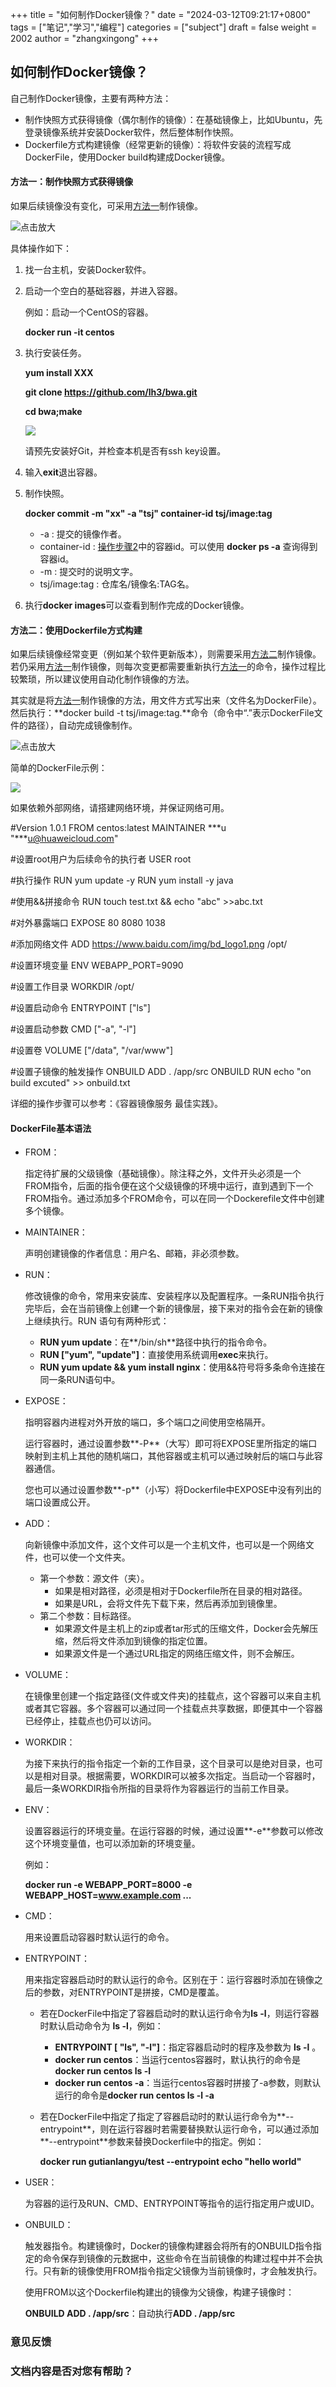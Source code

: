 +++
title = "如何制作Docker镜像？"
date = "2024-03-12T09:21:17+0800"
tags = ["笔记","学习","编程"]
categories = ["subject"]
draft = false
weight = 2002
author = "zhangxingong"
+++

## 如何制作Docker镜像？

自己制作Docker镜像，主要有两种方法：

+   制作快照方式获得镜像（偶尔制作的镜像）：在基础镜像上，比如Ubuntu，先登录镜像系统并安装Docker软件，然后整体制作快照。
+   Dockerfile方式构建镜像（经常更新的镜像）：将软件安装的流程写成DockerFile，使用Docker build构建成Docker镜像。

#### 方法一：制作快照方式获得镜像

如果后续镜像没有变化，可采用[方法一](#gcs_faq_0001__zh-cn_topic_0149024168_zh-cn_topic_0127388067_section1017412550210)制作镜像。

![](https://support.huaweicloud.com/gcs_faq/zh-cn_image_0165153802.png "点击放大")

具体操作如下：

1.  找一台主机，安装Docker软件。
2.  启动一个空白的基础容器，并进入容器。
    
    例如：启动一个CentOS的容器。
    
    **docker run -it centos**
    
3.  执行安装任务。
    
    **yum install XXX**
    
    **git clone https://github.com/lh3/bwa.git**
    
    **cd bwa;make**
    
    ![](https://support.huaweicloud.com/gcs_faq/public_sys-resources/note_3.0-zh-cn.png)
    
    请预先安装好Git，并检查本机是否有ssh key设置。
    
4.  输入**exit**退出容器。

5.  制作快照。
    
    **docker commit -m "xx" -a "tsj" container-id tsj/image:tag**
    
    +   -a : 提交的镜像作者。
    +   container-id : [操作步骤2](#gcs_faq_0001__zh-cn_topic_0149024168_zh-cn_topic_0127388067_li118181720511)中的容器id。可以使用 **docker ps -a** 查询得到容器id。
    +   -m : 提交时的说明文字。
    +   tsj/image:tag : 仓库名/镜像名:TAG名。
    

6.  执行**docker images**可以查看到制作完成的Docker镜像。

#### 方法二：使用Dockerfile方式构建

如果后续镜像经常变更（例如某个软件更新版本），则需要采用[方法二](#gcs_faq_0001__zh-cn_topic_0149024168_zh-cn_topic_0127388067_section1690134131216)制作镜像。若仍采用[方法一](#gcs_faq_0001__zh-cn_topic_0149024168_zh-cn_topic_0127388067_section1017412550210)制作镜像，则每次变更都需要重新执行[方法一](#gcs_faq_0001__zh-cn_topic_0149024168_zh-cn_topic_0127388067_section1017412550210)的命令，操作过程比较繁琐，所以建议使用自动化制作镜像的方法。

其实就是将[方法一](#gcs_faq_0001__zh-cn_topic_0149024168_zh-cn_topic_0127388067_section1017412550210)制作镜像的方法，用文件方式写出来（文件名为DockerFile）。然后执行：**docker build -t tsj/image:tag.**命令（命令中“.”表示DockerFile文件的路径），自动完成镜像制作。

![](https://support.huaweicloud.com/gcs_faq/zh-cn_image_0165153805.png "点击放大")

简单的DockerFile示例：

![](https://support.huaweicloud.com/gcs_faq/public_sys-resources/note_3.0-zh-cn.png)

如果依赖外部网络，请搭建网络环境，并保证网络可用。

#Version 1.0.1
FROM centos:latest
MAINTAINER ***u "***u@huaweicloud.com"

#设置root用户为后续命令的执行者
USER root

#执行操作
RUN yum update -y
RUN yum install -y java

#使用&&拼接命令
RUN touch test.txt && echo "abc" >>abc.txt

#对外暴露端口
EXPOSE 80 8080 1038

#添加网络文件
ADD https://www.baidu.com/img/bd_logo1.png /opt/

#设置环境变量
ENV WEBAPP_PORT=9090

#设置工作目录
WORKDIR /opt/

#设置启动命令
ENTRYPOINT ["ls"]

#设置启动参数
CMD ["-a", "-l"]

#设置卷
VOLUME ["/data", "/var/www"]

#设置子镜像的触发操作
ONBUILD ADD . /app/src
ONBUILD RUN echo "on build excuted" >> onbuild.txt

详细的操作步骤可以参考：《容器镜像服务 最佳实践》。

#### DockerFile基本语法

+   FROM：
    
    指定待扩展的父级镜像（基础镜像）。除注释之外，文件开头必须是一个FROM指令，后面的指令便在这个父级镜像的环境中运行，直到遇到下一个FROM指令。通过添加多个FROM命令，可以在同一个Dockerefile文件中创建多个镜像。
    
+   MAINTAINER：
    
    声明创建镜像的作者信息：用户名、邮箱，非必须参数。
    
+   RUN：
    
    修改镜像的命令，常用来安装库、安装程序以及配置程序。一条RUN指令执行完毕后，会在当前镜像上创建一个新的镜像层，接下来对的指令会在新的镜像上继续执行。RUN 语句有两种形式：
    
    +   **RUN yum update**：在**/bin/sh**路径中执行的指令命令。
    +   **RUN ["yum", "update"]**：直接使用系统调用**exec**来执行。
    +   **RUN yum update && yum install nginx**：使用&&符号将多条命令连接在同一条RUN语句中。
+   EXPOSE：
    
    指明容器内进程对外开放的端口，多个端口之间使用空格隔开。
    
    运行容器时，通过设置参数**-P**（大写）即可将EXPOSE里所指定的端口映射到主机上其他的随机端口，其他容器或主机可以通过映射后的端口与此容器通信。
    
    您也可以通过设置参数**-p**（小写）将Dockerfile中EXPOSE中没有列出的端口设置成公开。
    
+   ADD：
    
    向新镜像中添加文件，这个文件可以是一个主机文件，也可以是一个网络文件，也可以使一个文件夹。
    
    +   第一个参数：源文件（夹）。
        +   如果是相对路径，必须是相对于Dockerfile所在目录的相对路径。
        +   如果是URL，会将文件先下载下来，然后再添加到镜像里。
    +   第二个参数：目标路径。
        +   如果源文件是主机上的zip或者tar形式的压缩文件，Docker会先解压缩，然后将文件添加到镜像的指定位置。
        +   如果源文件是一个通过URL指定的网络压缩文件，则不会解压。
+   VOLUME：
    
    在镜像里创建一个指定路径(文件或文件夹)的挂载点，这个容器可以来自主机或者其它容器。多个容器可以通过同一个挂载点共享数据，即便其中一个容器已经停止，挂载点也仍可以访问。
    
+   WORKDIR：
    
    为接下来执行的指令指定一个新的工作目录，这个目录可以是绝对目录，也可以是相对目录。根据需要，WORKDIR可以被多次指定。当启动一个容器时，最后一条WORKDIR指令所指的目录将作为容器运行的当前工作目录。
    
+   ENV：
    
    设置容器运行的环境变量。在运行容器的时候，通过设置**-e**参数可以修改这个环境变量值，也可以添加新的环境变量。
    
    例如：
    
    **docker run -e WEBAPP_PORT=8000 -e WEBAPP_HOST=www.example.com ...**
    
+   CMD：
    
    用来设置启动容器时默认运行的命令。
    
+   ENTRYPOINT：
    
    用来指定容器启动时的默认运行的命令。区别在于：运行容器时添加在镜像之后的参数，对ENTRYPOINT是拼接，CMD是覆盖。
    
    +   若在DockerFile中指定了容器启动时的默认运行命令为**ls -l**，则运行容器时默认启动命令为 **ls -l**，例如：
        +   **ENTRYPOINT [ "ls", "-l"]**：指定容器启动时的程序及参数为 **ls -l** 。
        +   **docker run centos**：当运行centos容器时，默认执行的命令是**docker run centos ls -l**
        +   **docker run centos -a**：当运行centos容器时拼接了-a参数，则默认运行的命令是**docker run centos ls -l -a**
    +   若在DockerFile中指定了指定了容器启动时的默认运行命令为**--entrypoint**，则在运行容器时若需要替换默认运行命令，可以通过添加**--entrypoint**参数来替换Dockerfile中的指定。例如：
        
        **docker run gutianlangyu/test --entrypoint echo "hello world"**
        
+   USER：
    
    为容器的运行及RUN、CMD、ENTRYPOINT等指令的运行指定用户或UID。
    
+   ONBUILD：
    
    触发器指令。构建镜像时，Docker的镜像构建器会将所有的ONBUILD指令指定的命令保存到镜像的元数据中，这些命令在当前镜像的构建过程中并不会执行。只有新的镜像使用FROM指令指定父镜像为当前镜像时，才会触发执行。
    
    使用FROM以这个Dockerfile构建出的镜像为父镜像，构建子镜像时：
    
    **ONBUILD ADD . /app/src**：自动执行**ADD . /app/src**
    

### 意见反馈

### 文档内容是否对您有帮助？

